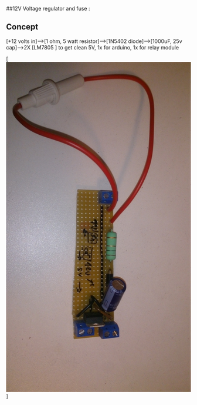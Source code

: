 ##12V Voltage regulator and fuse : 

## Concept
[+12 volts in]-->[1 ohm, 5 watt resistor]-->[1N5402 diode]-->[1000uF, 25v cap]-->2X [LM7805 ] to get clean 5V, 1x for arduino, 1x for relay module

[![N|Solid](https://github.com/nliaudat/robot-drummer/raw/master/Img_Vid/12V_voltage_regulator.jpg)]
